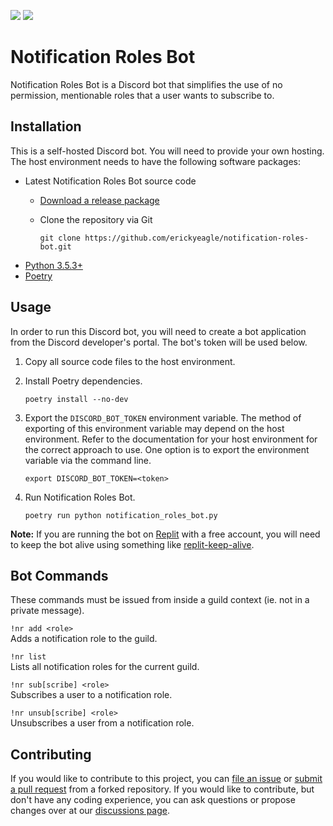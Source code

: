 [![](https://img.shields.io/github/v/release/erickyeagle/notification-roles-bot)](https://github.com/erickyeagle/notification-roles-bot/releases)
[![](https://img.shields.io/github/v/tag/erickyeagle/notification-roles-bot)](https://github.com/erickyeagle/notification-roles-bot/tags)

# Notification Roles Bot
Notification Roles Bot is a Discord bot that simplifies the use of no permission, mentionable roles that a user wants to subscribe to.

## Installation
This is a self-hosted Discord bot. You will need to provide your own hosting. The host environment needs to have the following software packages:

* Latest Notification Roles Bot source code
	* [Download a release package](https://github.com/erickyeagle/notification-roles-bot/releases)
	* Clone the repository via Git

		```
		git clone https://github.com/erickyeagle/notification-roles-bot.git
		```
* [Python 3.5.3+](https://www.python.org/downloads)
* [Poetry](https://python-poetry.org)

## Usage
In order to run this Discord bot, you will need to create a bot application from the Discord developer's portal. The bot's token will be used below.

1. Copy all source code files to the host environment.
2. Install Poetry dependencies.

    ```
    poetry install --no-dev
    ```
3. Export the ```DISCORD_BOT_TOKEN``` environment variable. The method of exporting of this environment variable may depend on the host environment. Refer to the documentation for your host environment for the correct approach to use. One option is to export the environment variable via the command line.

    ```
    export DISCORD_BOT_TOKEN=<token>
    ```
4. Run Notification Roles Bot.

    ```
    poetry run python notification_roles_bot.py
    ```

**Note:** If you are running the bot on [Replit](https://replit.com) with a free account, you will need to keep the bot alive using something like [replit-keep-alive](https://github.com/erickyeagle/replit-keep-alive).

## Bot Commands
These commands must be issued from inside a guild context (ie. not in a private message).

`!nr add <role>`  
Adds a notification role to the guild.

`!nr list`  
Lists all notification roles for the current guild.

`!nr sub[scribe] <role>`  
Subscribes a user to a notification role.

`!nr unsub[scribe] <role>`  
Unsubscribes a user from a notification role.

## Contributing
If you would like to contribute to this project, you can [file an issue](https://github.com/erickyeagle/notification-roles-bot/issues/new) or [submit a pull request](https://github.com/erickyeagle/notification-roles-bot/compare) from a forked repository. If you would like to contribute, but don't have any coding experience, you can ask questions or propose changes over at our [discussions page](https://github.com/erickyeagle/notification-roles-bot/discussions).